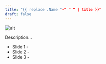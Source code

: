 ```yaml
---
title: "{{ replace .Name "-" " " | title }}"
draft: false
---
```


![alt](//via.placeholder.com/640x150)

Description...

* Slide 1 - 
* Slide 2 -
* Slide 3 -
